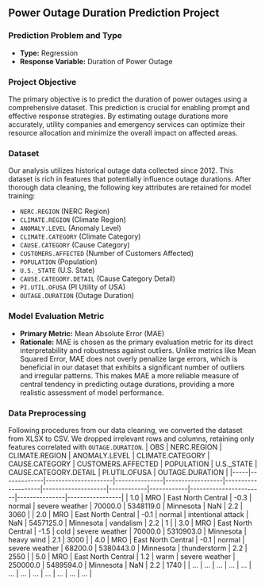 ## Power Outage Duration Prediction Project

### Prediction Problem and Type
- **Type:** Regression  
- **Response Variable:** Duration of Power Outage

### Project Objective
The primary objective is to predict the duration of power outages using a comprehensive dataset. This prediction is crucial for enabling prompt and effective response strategies. By estimating outage durations more accurately, utility companies and emergency services can optimize their resource allocation and minimize the overall impact on affected areas.

### Dataset
Our analysis utilizes historical outage data collected since 2012. This dataset is rich in features that potentially influence outage durations. After thorough data cleaning, the following key attributes are retained for model training:
- `NERC.REGION` (NERC Region)
- `CLIMATE.REGION` (Climate Region)
- `ANOMALY.LEVEL` (Anomaly Level)
- `CLIMATE.CATEGORY` (Climate Category)
- `CAUSE.CATEGORY` (Cause Category)
- `CUSTOMERS.AFFECTED` (Number of Customers Affected)
- `POPULATION` (Population)
- `U.S._STATE` (U.S. State)
- `CAUSE.CATEGORY.DETAIL` (Cause Category Detail)
- `PI.UTIL.OFUSA` (PI Utility of USA)
- `OUTAGE.DURATION` (Outage Duration)

### Model Evaluation Metric
- **Primary Metric:** Mean Absolute Error (MAE)
- **Rationale:** MAE is chosen as the primary evaluation metric for its direct interpretability and robustness against outliers. Unlike metrics like Mean Squared Error, MAE does not overly penalize large errors, which is beneficial in our dataset that exhibits a significant number of outliers and irregular patterns. This makes MAE a more reliable measure of central tendency in predicting outage durations, providing a more realistic assessment of model performance.


### Data Preprocessing
Following procedures from our data cleaning, we converted the dataset from XLSX to CSV. We dropped irrelevant rows and columns, retaining only features correlated with `OUTAGE.DURATION`.
| OBS | NERC.REGION | CLIMATE.REGION      | ANOMALY.LEVEL | CLIMATE.CATEGORY | CAUSE.CATEGORY     | CUSTOMERS.AFFECTED | POPULATION | U.S._STATE | CAUSE.CATEGORY.DETAIL | PI.UTIL.OFUSA | OUTAGE.DURATION |
|-----|-------------|---------------------|---------------|------------------|--------------------|--------------------|------------|------------|-----------------------|---------------|-----------------|
| 1.0 | MRO         | East North Central  | -0.3          | normal           | severe weather     | 70000.0            | 5348119.0  | Minnesota  | NaN                   | 2.2           | 3060            |
| 2.0 | MRO         | East North Central  | -0.1          | normal           | intentional attack | NaN                | 5457125.0  | Minnesota  | vandalism             | 2.2           | 1               |
| 3.0 | MRO         | East North Central  | -1.5          | cold             | severe weather     | 70000.0            | 5310903.0  | Minnesota  | heavy wind            | 2.1           | 3000            |
| 4.0 | MRO         | East North Central  | -0.1          | normal           | severe weather     | 68200.0            | 5380443.0  | Minnesota  | thunderstorm          | 2.2           | 2550            |
| 5.0 | MRO         | East North Central  | 1.2           | warm             | severe weather     | 250000.0           | 5489594.0  | Minnesota  | NaN                   | 2.2           | 1740            |
| ... | ...         | ...                 | ...           | ...              | ...                | ...                | ...        | ...        | ...                   | ...           | ...             |



